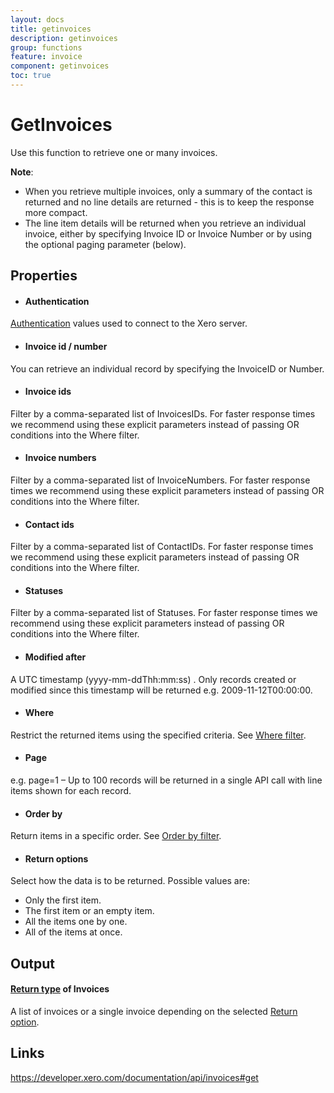 ```yaml
---
layout: docs
title: getinvoices
description: getinvoices
group: functions
feature: invoice
component: getinvoices
toc: true
---
```

GetInvoices
============

Use this function to retrieve one or many invoices.

**Note**:
- When you retrieve multiple invoices, only a summary of the contact is returned and no line details are returned - this is to keep the response more compact.
- The line item details will be returned when you retrieve an individual invoice, either by specifying Invoice ID or Invoice Number or by using the optional paging parameter (below).

Properties
----------

- #### Authentication
[Authentication](../../../Common/Authentication/Index.md) values used to connect to the Xero server.
- #### Invoice id / number
You can retrieve an individual record by specifying the InvoiceID or Number.
- #### Invoice ids
Filter by a comma-separated list of InvoicesIDs. For faster response times we recommend using these explicit parameters instead of passing OR conditions into the Where filter.
- #### Invoice numbers
Filter by a comma-separated list of InvoiceNumbers. For faster response times we recommend using these explicit parameters instead of passing OR conditions into the Where filter.
- #### Contact ids
Filter by a comma-separated list of ContactIDs. For faster response times we recommend using these explicit parameters instead of passing OR conditions into the Where filter.
- #### Statuses
Filter by a comma-separated list of Statuses. For faster response times we recommend using these explicit parameters instead of passing OR conditions into the Where filter.
- #### Modified after
A UTC timestamp (yyyy-mm-ddThh:mm:ss) . Only records created or modified since this timestamp will be returned e.g. 2009-11-12T00:00:00.
- #### Where
Restrict the returned items using the specified criteria. See [Where filter](../../../Common/Filters/Where/Index.md).
- #### Page
e.g. page=1 – Up to 100 records will be returned in a single API call with line items shown for each record.
- #### Order by
Return items in a specific order. See [Order by filter](../../../Common/Filters/OrderBy/Index.md).
- #### Return options
Select how the data is to be returned. Possible values are:
  * Only the first item.
  * The first item or an empty item. 
  * All the items one by one.
  * All of the items at once.


Output
-----
#### [Return type](#return-options) of Invoices
A list of invoices or a single invoice depending on the selected [Return option](#return-options).

Links
-----

https://developer.xero.com/documentation/api/invoices#get
